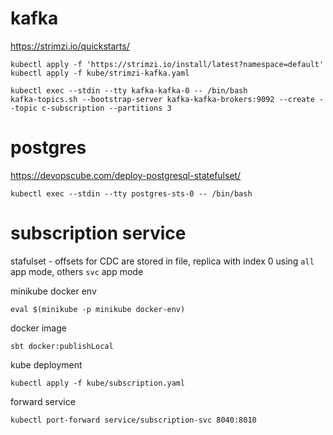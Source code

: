 # kafka

https://strimzi.io/quickstarts/

```
kubectl apply -f 'https://strimzi.io/install/latest?namespace=default'
kubectl apply -f kube/strimzi-kafka.yaml
```

```
kubectl exec --stdin --tty kafka-kafka-0 -- /bin/bash
kafka-topics.sh --bootstrap-server kafka-kafka-brokers:9092 --create --topic c-subscription --partitions 3
```

# postgres

https://devopscube.com/deploy-postgresql-statefulset/

```
kubectl exec --stdin --tty postgres-sts-0 -- /bin/bash
```

# subscription service

stafulset - offsets for CDC are stored in file, replica with index 0 using `all` app mode, others `svc` app mode

minikube docker env
```
eval $(minikube -p minikube docker-env)
```

docker image
```
sbt docker:publishLocal
```

kube deployment
```
kubectl apply -f kube/subscription.yaml
```

forward service
```
kubectl port-forward service/subscription-svc 8040:8010
```